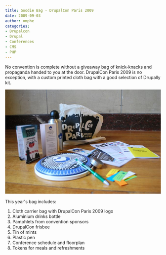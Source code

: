```yaml
--- 
title: Goodie Bag - DrupalCon Paris 2009
date: 2009-09-03
author: omphe
categories:
- Drupalcon
- Drupal
- Conferences
- CMS
- PHP
---
```

No convention is complete without a giveaway bag of knick-knacks and propaganda handed to you at the door. DrupalCon Paris 2009 is no exception, with a custom printed cloth bag with a good selection of Drupally kit.

![DrupalCon Paris 2009 Goodie Bag](/assets/images/DrupalConGoodies.jpg)

This year's bag includes:

1. Cloth carrier bag with DrupalCon Paris 2009 logo
2. Aluminium drinks bottle
3. Pamphlets from convention sponsors
4. DrupalCon frisbee
5. Tin of mints
6. Plastic pen
7. Conference schedule and floorplan
8. Tokens for meals and refreshments



